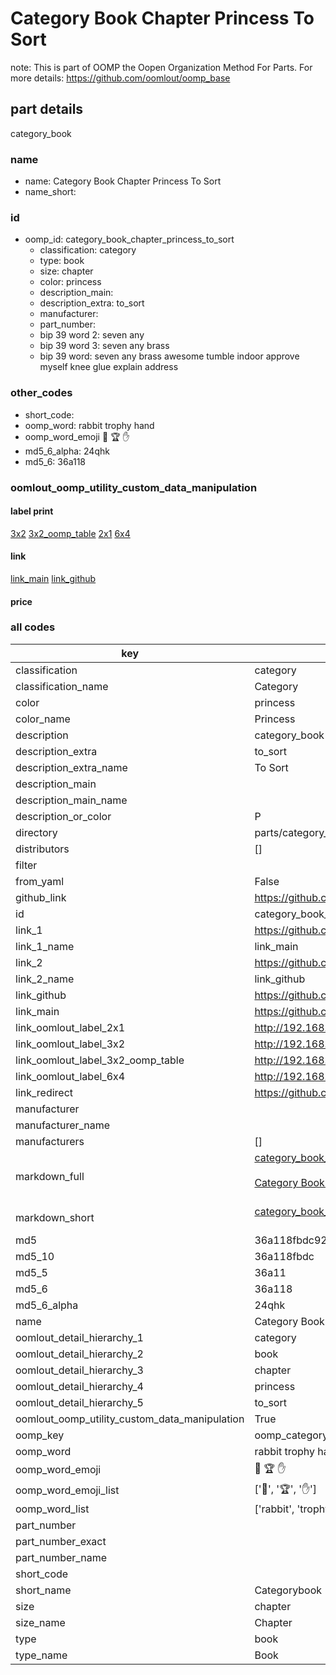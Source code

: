 # Category Book Chapter Princess To Sort  

note: This is part of OOMP the Oopen Organization Method For Parts. For more details: https://github.com/oomlout/oomp_base

##  part details
  



category_book



### name
* name: Category Book Chapter Princess To Sort
* name_short: 
### id
* oomp_id: category_book_chapter_princess_to_sort
  * classification: category
  * type: book
  * size: chapter
  * color: princess
  * description_main: 
  * description_extra: to_sort
  * manufacturer: 
  * part_number: 
  * bip 39 word 2: seven any
  * bip 39 word 3: seven any brass
  * bip 39 word: seven any brass awesome tumble indoor approve myself knee glue explain address

### other_codes
* short_code: 
* oomp_word: rabbit trophy hand
* oomp_word_emoji :rabbit: :trophy: :hand:
* md5_6_alpha: 24qhk
* md5_6: 36a118






### oomlout_oomp_utility_custom_data_manipulation
#### label print
[3x2](http://192.168.1.245:1112/?label=oomp%2024qhk)
[3x2_oomp_table](http://192.168.1.108:1112/?label=oomp%2024qhk)
[2x1](http://192.168.1.242:1112/?label=oomp%2024qhk)
[6x4](http://192.168.1.55:1112/?label=oomp%2024qhk)    

#### link

[link_main](https://github.com/oomlout/oomlout_oomp_version_1_messy/tree/main/parts/category_book_chapter_princess_to_sort) [link_github](https://github.com/oomlout/oomlout_oomp_version_1_messy/tree/main/parts/category_book_chapter_princess_to_sort)                             

#### price







### all codes 
| key | value |  
| --- | --- |  
| classification | category |  
| classification_name | Category |  
| color | princess |  
| color_name | Princess |  
| description | category_book |  
| description_extra | to_sort |  
| description_extra_name | To Sort |  
| description_main |  |  
| description_main_name |  |  
| description_or_color | P  |  
| directory | parts/category_book_chapter_princess_to_sort |  
| distributors | [] |  
| filter |  |  
| from_yaml | False |  
| github_link | https://github.com/oomlout/oomlout_oomp_part_src/tree/main/parts/category_book_chapter_princess_to_sort |  
| id | category_book_chapter_princess_to_sort |  
| link_1 | https://github.com/oomlout/oomlout_oomp_version_1_messy/tree/main/parts/category_book_chapter_princess_to_sort |  
| link_1_name | link_main |  
| link_2 | https://github.com/oomlout/oomlout_oomp_version_1_messy/tree/main/parts/category_book_chapter_princess_to_sort |  
| link_2_name | link_github |  
| link_github | https://github.com/oomlout/oomlout_oomp_version_1_messy/tree/main/parts/category_book_chapter_princess_to_sort |  
| link_main | https://github.com/oomlout/oomlout_oomp_version_1_messy/tree/main/parts/category_book_chapter_princess_to_sort |  
| link_oomlout_label_2x1 | http://192.168.1.242:1112/?label=oomp%2024qhk |  
| link_oomlout_label_3x2 | http://192.168.1.245:1112/?label=oomp%2024qhk |  
| link_oomlout_label_3x2_oomp_table | http://192.168.1.108:1112/?label=oomp%2024qhk |  
| link_oomlout_label_6x4 | http://192.168.1.55:1112/?label=oomp%2024qhk |  
| link_redirect | https://github.com/oomlout/oomlout_oomp_version_1_messy/tree/main/parts/category_book_chapter_princess_to_sort |  
| manufacturer |  |  
| manufacturer_name |  |  
| manufacturers | [] |  
| markdown_full | [category_book_chapter_princess_to_sort](none)<br>[](none)<br>[Category Book Chapter Princess To Sort](none)<br><br> |  
| markdown_short | [category_book_chapter_princess_to_sort](none)<br><br> |  
| md5 | 36a118fbdc924159cc75210836428e25 |  
| md5_10 | 36a118fbdc |  
| md5_5 | 36a11 |  
| md5_6 | 36a118 |  
| md5_6_alpha | 24qhk |  
| name | Category Book Chapter Princess To Sort |  
| oomlout_detail_hierarchy_1 | category |  
| oomlout_detail_hierarchy_2 | book |  
| oomlout_detail_hierarchy_3 | chapter |  
| oomlout_detail_hierarchy_4 | princess |  
| oomlout_detail_hierarchy_5 | to_sort |  
| oomlout_oomp_utility_custom_data_manipulation | True |  
| oomp_key | oomp_category_book_chapter_princess_to_sort |  
| oomp_word | rabbit trophy hand |  
| oomp_word_emoji | :rabbit: :trophy: :hand: |  
| oomp_word_emoji_list | [':rabbit:', ':trophy:', ':hand:'] |  
| oomp_word_list | ['rabbit', 'trophy', 'hand'] |  
| part_number |  |  
| part_number_exact |  |  
| part_number_name |  |  
| short_code |  |  
| short_name | Categorybook |  
| size | chapter |  
| size_name | Chapter |  
| type | book |  
| type_name | Book |  
